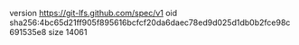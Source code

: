 version https://git-lfs.github.com/spec/v1
oid sha256:4bc65d21ff905f895616bcfcf20da6daec78ed9d025d1db0b2fce98c691535e8
size 14061
